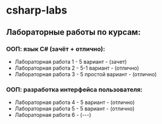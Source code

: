 # csharp-labs
 ## Лабораторные работы по курсам:
 ### ООП: язык С# (зачёт + отлично):
  - Лабораторная работа 1 - 5 вариант - (зачет)
  - Лабораторная работа 2 - 5-1 вариант - (отлично)
  - Лабораторная работа 3 - 5 простой вариант - (отлично)
 ### ООП: разработка интерфейса пользователя:
  - Лабораторная работа 4 - 5 вариант - (отлично)
  - Лабораторная работа 5 - 5 вариант - (отлично)
  - Лабораторная работа 6 - (---)
